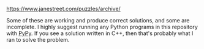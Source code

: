 https://www.janestreet.com/puzzles/archive/

Some of these are working and produce correct solutions, and some are incomplete. I highly suggest running any Python programs in this repository with [PyPy](https://www.pypy.org/). If you see a solution written in C++, then that's probably what I ran to solve the problem.
